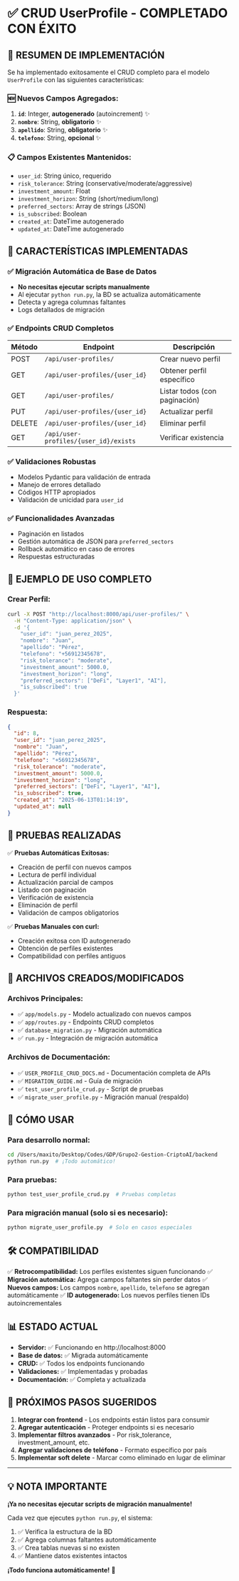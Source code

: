 # ✅ CRUD UserProfile - COMPLETADO CON ÉXITO

## 🎉 **RESUMEN DE IMPLEMENTACIÓN**

Se ha implementado exitosamente el CRUD completo para el modelo `UserProfile` con las siguientes características:

### **🆕 Nuevos Campos Agregados:**

1. **`id`**: Integer, **autogenerado** (autoincrement) ✨
2. **`nombre`**: String, **obligatorio** ✨
3. **`apellido`**: String, **obligatorio** ✨
4. **`telefono`**: String, **opcional** ✨

### **📋 Campos Existentes Mantenidos:**
- `user_id`: String único, requerido
- `risk_tolerance`: String (conservative/moderate/aggressive)
- `investment_amount`: Float
- `investment_horizon`: String (short/medium/long)
- `preferred_sectors`: Array de strings (JSON)
- `is_subscribed`: Boolean
- `created_at`: DateTime autogenerado
- `updated_at`: DateTime autogenerado

## 🚀 **CARACTERÍSTICAS IMPLEMENTADAS**

### ✅ **Migración Automática de Base de Datos**
- **No necesitas ejecutar scripts manualmente**
- Al ejecutar `python run.py`, la BD se actualiza automáticamente
- Detecta y agrega columnas faltantes
- Logs detallados de migración

### ✅ **Endpoints CRUD Completos**

| Método | Endpoint | Descripción |
|--------|----------|-------------|
| POST | `/api/user-profiles/` | Crear nuevo perfil |
| GET | `/api/user-profiles/{user_id}` | Obtener perfil específico |
| GET | `/api/user-profiles/` | Listar todos (con paginación) |
| PUT | `/api/user-profiles/{user_id}` | Actualizar perfil |
| DELETE | `/api/user-profiles/{user_id}` | Eliminar perfil |
| GET | `/api/user-profiles/{user_id}/exists` | Verificar existencia |

### ✅ **Validaciones Robustas**
- Modelos Pydantic para validación de entrada
- Manejo de errores detallado
- Códigos HTTP apropiados
- Validación de unicidad para `user_id`

### ✅ **Funcionalidades Avanzadas**
- Paginación en listados
- Gestión automática de JSON para `preferred_sectors`
- Rollback automático en caso de errores
- Respuestas estructuradas

## 📝 **EJEMPLO DE USO COMPLETO**

### Crear Perfil:
```bash
curl -X POST "http://localhost:8000/api/user-profiles/" \
  -H "Content-Type: application/json" \
  -d '{
    "user_id": "juan_perez_2025",
    "nombre": "Juan",
    "apellido": "Pérez",
    "telefono": "+56912345678",
    "risk_tolerance": "moderate",
    "investment_amount": 5000.0,
    "investment_horizon": "long",
    "preferred_sectors": ["DeFi", "Layer1", "AI"],
    "is_subscribed": true
  }'
```

### Respuesta:
```json
{
  "id": 8,
  "user_id": "juan_perez_2025",
  "nombre": "Juan",
  "apellido": "Pérez", 
  "telefono": "+56912345678",
  "risk_tolerance": "moderate",
  "investment_amount": 5000.0,
  "investment_horizon": "long",
  "preferred_sectors": ["DeFi", "Layer1", "AI"],
  "is_subscribed": true,
  "created_at": "2025-06-13T01:14:19",
  "updated_at": null
}
```

## 🧪 **PRUEBAS REALIZADAS**

✅ **Pruebas Automáticas Exitosas:**
- Creación de perfil con nuevos campos
- Lectura de perfil individual
- Actualización parcial de campos
- Listado con paginación
- Verificación de existencia
- Eliminación de perfil
- Validación de campos obligatorios

✅ **Pruebas Manuales con curl:**
- Creación exitosa con ID autogenerado
- Obtención de perfiles existentes
- Compatibilidad con perfiles antiguos

## 📁 **ARCHIVOS CREADOS/MODIFICADOS**

### **Archivos Principales:**
- ✅ `app/models.py` - Modelo actualizado con nuevos campos
- ✅ `app/routes.py` - Endpoints CRUD completos
- ✅ `database_migration.py` - Migración automática
- ✅ `run.py` - Integración de migración automática

### **Archivos de Documentación:**
- ✅ `USER_PROFILE_CRUD_DOCS.md` - Documentación completa de APIs
- ✅ `MIGRATION_GUIDE.md` - Guía de migración
- ✅ `test_user_profile_crud.py` - Script de pruebas
- ✅ `migrate_user_profile.py` - Migración manual (respaldo)

## 🔧 **CÓMO USAR**

### **Para desarrollo normal:**
```bash
cd /Users/maxito/Desktop/Codes/GDP/Grupo2-Gestion-CriptoAI/backend
python run.py  # ¡Todo automático!
```

### **Para pruebas:**
```bash
python test_user_profile_crud.py  # Pruebas completas
```

### **Para migración manual (solo si es necesario):**
```bash
python migrate_user_profile.py  # Solo en casos especiales
```

## 🛠️ **COMPATIBILIDAD**

✅ **Retrocompatibilidad:** Los perfiles existentes siguen funcionando
✅ **Migración automática:** Agrega campos faltantes sin perder datos
✅ **Nuevos campos:** Los campos `nombre`, `apellido`, `telefono` se agregan automáticamente
✅ **ID autogenerado:** Los nuevos perfiles tienen IDs autoincrementales

## 📊 **ESTADO ACTUAL**

- **Servidor:** ✅ Funcionando en http://localhost:8000
- **Base de datos:** ✅ Migrada automáticamente
- **CRUD:** ✅ Todos los endpoints funcionando
- **Validaciones:** ✅ Implementadas y probadas
- **Documentación:** ✅ Completa y actualizada

## 🎯 **PRÓXIMOS PASOS SUGERIDOS**

1. **Integrar con frontend** - Los endpoints están listos para consumir
2. **Agregar autenticación** - Proteger endpoints si es necesario
3. **Implementar filtros avanzados** - Por risk_tolerance, investment_amount, etc.
4. **Agregar validaciones de teléfono** - Formato específico por país
5. **Implementar soft delete** - Marcar como eliminado en lugar de eliminar

---

## 💡 **NOTA IMPORTANTE**

**¡Ya no necesitas ejecutar scripts de migración manualmente!** 

Cada vez que ejecutes `python run.py`, el sistema:
1. ✅ Verifica la estructura de la BD
2. ✅ Agrega columnas faltantes automáticamente
3. ✅ Crea tablas nuevas si no existen
4. ✅ Mantiene datos existentes intactos

**¡Todo funciona automáticamente!** 🚀
